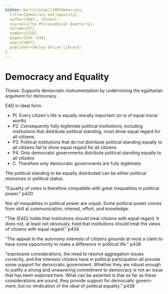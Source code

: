 ```yaml
---
bibtex: @article{wall2007democracy,
  title={Democracy and equality},
  author={Wall, Steven},
  journal={The Philosophical Quarterly},
  volume={57},
  number={228},
  pages={416--438},
  year={2007},
  publisher={Wiley Online Library}
}
---
```


# Democracy and Equality

Thesis: Supports democratic instrumentalism by undermining the egalitarian argument for democracy.

EAD in ideal form:

- PI. Every citizen's life is equally morally important (or is of equal moral worth)
- P2. Consequently fully legitimate political institutions, including institutions that distribute political standing, must show equal regard for all citizens
- P3. Political institutions that do not distribute political standing equally to all citizens fail to show equal regard for all citizens
- P4. Only democratic governments distribute political standing equally to all citizens
- C. Therefore only democratic governments are fully legitimate.

The political standing to be equally distributed can be either political resources or political status.

"Equality of votes is therefore compatible with great inequalities in political power." p420

Not all inequalities in political power are unjust. Some political power comes from skill at communication, interest, effort, and knowledge.

"The (EAD) holds that institutions should treat citizens with equal regard. It does not, at least not obviously, hold that institutions should treat the views of citizens with equal regard." p434

"The appeal to the autonomy interests of citizens grounds at most a claim to have some opportunity to make a difference in political life." p438

"expressive considerations, the need to resolve aggregation issues correctly, and the interests citizens have in political participation all provide some support for democratic government. Whether they are robust
enough to justify a strong and unwavering commitment to democracy is not an issue that has been explored here. What can be asserted is that so far as these considerations are sound, they provide support for democratic govern- ment, but no vindication of the ideal of political equality." p438